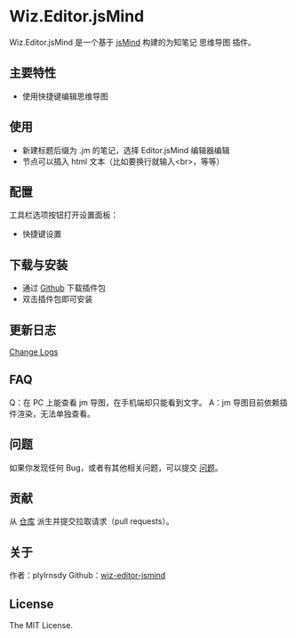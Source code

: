 # Wiz.Editor.jsMind

Wiz.Editor.jsMind 是一个基于 [jsMind][jsmind] 构建的为知笔记 思维导图 插件。

## 主要特性
- 使用快捷键编辑思维导图

## 使用
- 新建标题后缀为 .jm 的笔记，选择 Editor.jsMind 编辑器编辑
- 节点可以插入 html 文本（比如要换行就输入&lt;br&gt;，等等）

## 配置
工具栏选项按钮打开设置面板：
- 快捷键设置

## 下载与安装
- 通过 [Github][releases] 下载插件包
- 双击插件包即可安装

## 更新日志
[Change Logs](./CHANGELOG.md)

## FAQ
Q：在 PC 上能查看 jm 导图，在手机端却只能看到文字。
A：jm 导图目前依赖插件渲染，无法单独查看。

## 问题
如果你发现任何 Bug，或者有其他相关问题，可以提交 [问题][issues]。

## 贡献
从 [仓库][repository] 派生并提交拉取请求（pull requests）。

## 关于
作者：plylrnsdy
Github：[wiz-editor-jsmind][repository]

## License
The MIT License.

[jsmind]:https://github.com/hizzgdev/jsmind
[issues]:https://github.com/plylrnsdy/wiz-editor-jsmind/issues
[releases]:https://github.com/plylrnsdy/wiz-editor-jsmind/releases
[repository]:https://github.com/plylrnsdy/wiz-editor-jsmind
